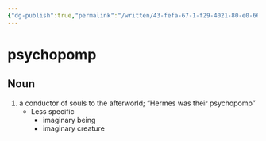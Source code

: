 ```yaml
---
{"dg-publish":true,"permalink":"/written/43-fefa-67-1-f29-4021-80-e0-66-bf-58-b5-a698/","dgHomeLink":true,"dgPassFrontmatter":false}
---
```


# psychopomp


## Noun

1. a conductor of souls to the afterworld; “Hermes was their psychopomp”
	- Less specific
		- imaginary being
		- imaginary creature

